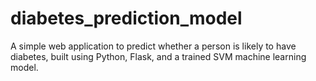 # diabetes_prediction_model
A simple web application to predict whether a person is likely to have diabetes, built using Python, Flask, and a trained SVM machine learning model.
